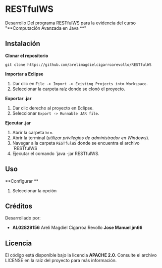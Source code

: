 # RESTfulWS

Desarrollo Del programa RESTfulWS para la evidencia del curso "**Computación Avanzada en Java **"

## Instalación
**Clonar el repositorio**  
```
git clone https://github.com/arelimagdielcigarroarevollo/RESTfulWS 
```

**Importar a Eclipse**  
1. Dar clic en `File -> Import -> Existing Projects into Workspace`.
2. Seleccionar la carpeta raíz donde se clonó el proyecto.

**Exportar .jar**  
1. Dar clic derecho al proyecto en Eclipse.
2. Seleccionar `Export -> Runnable JAR file`.

**Ejecutar .jar**  
1. Abrir la carpeta `bin`.
2. Abrir la terminal (*utilizar privilegios de administrador en Windows*).
3. Navegar a la carpeta `RESTfulWS` donde se encuentra el archivo `RESTfulWS
4. Ejecutar el comando `java -jar RESTfulWS.

## Uso
**Configurar **   
1. Seleccionar la opción



## Créditos
Desarrollado por:
- **AL02829156** Areli Magdiel Cigarroa Revollo
**Jose Manuel jm66**


## Licencia
El código está disponible bajo la licencia **APACHE 2.0**. Consulte el archivo LICENSE en la raíz del proyecto para más información.
